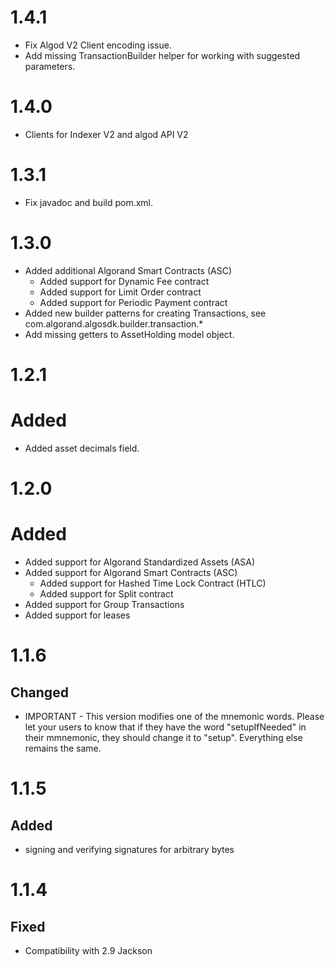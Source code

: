 # 1.4.1
- Fix Algod V2 Client encoding issue.
- Add missing TransactionBuilder helper for working with suggested parameters.

# 1.4.0
- Clients for Indexer V2 and algod API V2

# 1.3.1
- Fix javadoc and build pom.xml.

# 1.3.0
- Added additional Algorand Smart Contracts (ASC)
    - Added support for Dynamic Fee contract
    - Added support for Limit Order contract
    - Added support for Periodic Payment contract
- Added new builder patterns for creating Transactions, see com.algorand.algosdk.builder.transaction.*
- Add missing getters to AssetHolding model object.

# 1.2.1
# Added
- Added asset decimals field.

# 1.2.0
# Added
- Added support for Algorand Standardized Assets (ASA)
- Added support for Algorand Smart Contracts (ASC) 
    - Added support for Hashed Time Lock Contract (HTLC) 
    - Added support for Split contract
- Added support for Group Transactions
- Added support for leases
# 1.1.6
## Changed
- IMPORTANT - This version modifies one of the mnemonic words. Please let your users to know that if they have the word "setupIfNeeded" in their mmnemonic, they should change it to "setup". Everything else remains the same. 
# 1.1.5
## Added
- signing and verifying signatures for arbitrary bytes

# 1.1.4
## Fixed
- Compatibility with 2.9 Jackson
